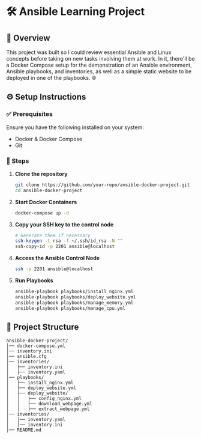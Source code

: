 # 🛠️ Ansible Learning Project

## 📖 Overview

This project was built so I could review essential Ansible and Linux concepts before taking on new tasks involving them at work. In it, there'll be a Docker Compose setup for the demonstration of an Ansible environment, Ansible playbooks, and inventories, as well as a simple static website to be deployed in one of the playbooks. 🌐

## ⚙️ Setup Instructions

### ✅ Prerequisites

Ensure you have the following installed on your system:
- Docker & Docker Compose
- Git

### 🚀 Steps

1. **Clone the repository**

   ```sh
   git clone https://github.com/your-repo/ansible-docker-project.git
   cd ansible-docker-project
   ```

2. **Start Docker Containers**

   ```sh
   docker-compose up -d
   ```

3. **Copy your SSH key to the control node**

   ```sh
   # Generate them if necessary
   ssh-keygen -t rsa -f ~/.ssh/id_rsa -N ""
   ssh-copy-id -p 2201 ansible@localhost
   ```

4. **Access the Ansible Control Node**

   ```sh
   ssh -p 2201 ansible@localhost
   ```

5. **Run Playbooks**

   ```sh
   ansible-playbook playbooks/install_nginx.yml
   ansible-playbook playbooks/deploy_website.yml
   ansible-playbook playbooks/manage_memory.yml
   ansible-playbook playbooks/manage_cpu.yml
   ```

## 📂 Project Structure

```
ansible-docker-project/
│── docker-compose.yml
│── inventory.ini
│── ansible.cfg
│── inventories/
│   ├── inventory.ini
│   ├── inventory.yaml
│── playbooks/
│   ├── install_nginx.yml
│   ├── deploy_website.yml
│   ├── deploy_website/
│   │   ├── config_nginx.yml
│   │   ├── download_webpage.yml 
│   │   ├── extract_webpage.yml
│── inventories/
│   │── inventory.yaml
│   │── inventory.ini
│── README.md
```